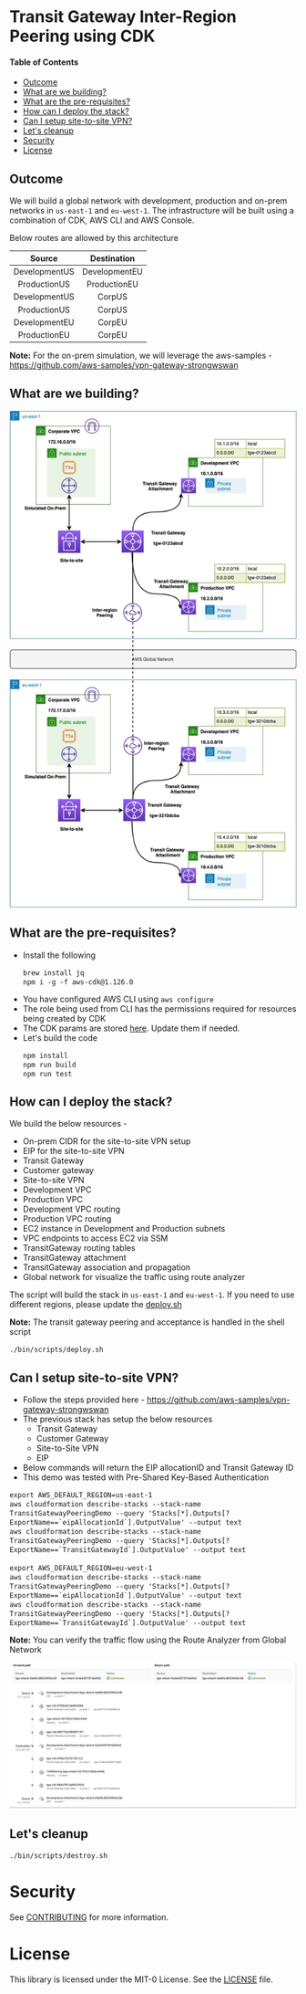 # Transit Gateway Inter-Region Peering using CDK

#### Table of Contents

* [Outcome](#Outcome)
* [What are we building?](#what-are-we-building)
* [What are the pre-requisites?](#what-are-the-pre-requisites)
* [How can I deploy the stack?](#how-can-i-deploy-the-stack)
* [Can I setup site-to-site VPN?](#can-i-setup-site-to-site-vpn)
* [Let's cleanup](#lets-cleanup)
* [Security](#security)
* [License](#license)

## Outcome
We will build a global network with development, production and on-prem networks in `us-east-1` and `eu-west-1`. The infrastructure will be built using a combination of CDK, AWS CLI and AWS Console.

Below routes are allowed by this architecture

|     Source    |  Destination  |
|:-------------:|:-------------:|
| DevelopmentUS | DevelopmentEU |
| ProductionUS  | ProductionEU  |
| DevelopmentUS | CorpUS        |
| ProductionUS  | CorpUS        |
| DevelopmentEU | CorpEU        |
| ProductionEU  | CorpEU        |

**Note:** For the on-prem simulation, we will leverage the aws-samples - https://github.com/aws-samples/vpn-gateway-strongwswan

## What are we building?

![Architecture](images/Architecture.jpg)

## What are the pre-requisites?
* Install the following
  ```shell
  brew install jq
  npm i -g -f aws-cdk@1.126.0
  ```
* You have configured AWS CLI using `aws configure`
* The role being used from CLI has the permissions required for resources being created by CDK
* The CDK params are stored [here](bin/data/params.json). Update them if needed.
* Let's build the code
  ```shell
  npm install
  npm run build
  npm run test
  ```

## How can I deploy the stack?
We build the below resources -

* On-prem CIDR for the site-to-site VPN setup
* EIP for the site-to-site VPN
* Transit Gateway
* Customer gateway
* Site-to-site VPN
* Development VPC
* Production VPC
* Development VPC routing
* Production VPC routing
* EC2 instance in Development and Production subnets
* VPC endpoints to access EC2 via SSM
* TransitGateway routing tables
* TransitGateway attachment
* TransitGateway association and propagation
* Global network for visualize the traffic using route analyzer

The script will build the stack in `us-east-1` and `eu-west-1`. 
If you need to use different regions, please update the [deploy.sh](bin/scripts/deploy.sh)

**Note:** The transit gateway peering and acceptance is handled in the shell script

```shell
./bin/scripts/deploy.sh
```

## Can I setup site-to-site VPN?
* Follow the steps provided here - https://github.com/aws-samples/vpn-gateway-strongwswan
* The previous stack has setup the below resources 
    * Transit Gateway
    * Customer Gateway
    * Site-to-Site VPN
    * EIP
* Below commands will return the EIP allocationID and Transit Gateway ID
* This demo was tested with Pre-Shared Key-Based Authentication

```shell
export AWS_DEFAULT_REGION=us-east-1
aws cloudformation describe-stacks --stack-name TransitGatewayPeeringDemo --query 'Stacks[*].Outputs[?ExportName==`eipAllocationId`].OutputValue' --output text
aws cloudformation describe-stacks --stack-name TransitGatewayPeeringDemo --query 'Stacks[*].Outputs[?ExportName==`TransitGatewayId`].OutputValue' --output text

export AWS_DEFAULT_REGION=eu-west-1
aws cloudformation describe-stacks --stack-name TransitGatewayPeeringDemo --query 'Stacks[*].Outputs[?ExportName==`eipAllocationId`].OutputValue' --output text
aws cloudformation describe-stacks --stack-name TransitGatewayPeeringDemo --query 'Stacks[*].Outputs[?ExportName==`TransitGatewayId`].OutputValue' --output text

```

**Note:** You can verify the traffic flow using the Route Analyzer from Global Network

![Route-Analyzer](images/Route-Analyzer.png)

## Let's cleanup

```shell
./bin/scripts/destroy.sh
```

# Security

See [CONTRIBUTING](CONTRIBUTING.md#security-issue-notifications) for more information.

# License

This library is licensed under the MIT-0 License. See the [LICENSE](LICENSE) file.

